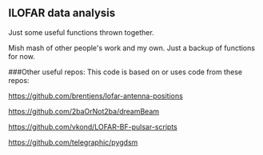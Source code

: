## ILOFAR data analysis

Just some useful functions thrown together. 

Mish mash of other people's work and my own. 
Just a backup of functions for now.

###Other useful repos:
This code is based on or uses code from these repos:

https://github.com/brentjens/lofar-antenna-positions

https://github.com/2baOrNot2ba/dreamBeam

https://github.com/vkond/LOFAR-BF-pulsar-scripts

https://github.com/telegraphic/pygdsm
